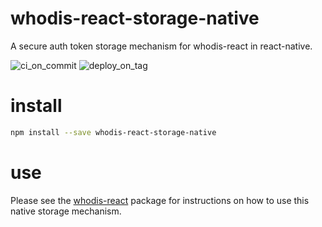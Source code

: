 # whodis-react-storage-native

A secure auth token storage mechanism for whodis-react in react-native.

![ci_on_commit](https://github.com/whodisio/whodis-react-storage-native/workflows/ci_on_commit/badge.svg)
![deploy_on_tag](https://github.com/whodisio/whodis-react-storage-native/workflows/deploy_on_tag/badge.svg)

# install

```sh
npm install --save whodis-react-storage-native
```

# use

Please see the [whodis-react](https://github.com/whodisio/whodis-react) package for instructions on how to use this native storage mechanism.
